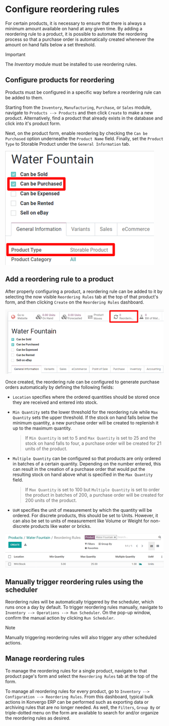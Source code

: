 # Configure reordering rules

For certain products, it is necessary to ensure that there is always a
minimum amount available on hand at any given time. By adding a
reordering rule to a product, it is possible to automate the reordering
process so that a purchase order is automatically created whenever the
amount on hand falls below a set threshold.

> [!IMPORTANT]
> The *Inventory* module must be installed to use reordering rules.

## Configure products for reordering

Products must be configured in a specific way before a reordering rule
can be added to them.

Starting from the `Inventory`, `Manufacturing`, `Purchase`, or `Sales`
module, navigate to `Products
--> Products` and then click `Create` to make a new product.
Alternatively, find a product that already exists in the database and
click into it's product form.

Next, on the product form, enable reordering by checking the
`Can be Purchased` option underneathe the `Product Name` field. Finally,
set the `Product Type` to <span class="title-ref">Storable
Product</span> under the `General Information` tab.

<img src="reordering/product-configured-for-reordering.png"
class="align-center"
alt="Configure a product for reordering in Konvergo ERP." />

## Add a reordering rule to a product

After properly configuring a product, a reordering rule can be added to
it by selecting the now visible `Reordering Rules` tab at the top of
that product's form, and then clicking `Create` on the
`Reordering Rules` dashboard.

<img src="reordering/reordering-rules-tab.png" class="align-center"
alt="Access reordering rules for a product from the product page in Konvergo ERP." />

Once created, the reordering rule can be configured to generate purchase
orders automatically by defining the following fields:

- `Location` specifies where the ordered quantities should be stored
  once they are received and entered into stock.

- `Min Quantity` sets the lower threshold for the reordering rule while
  `Max
  Quantity` sets the upper threshold. If the stock on hand falls below
  the minimum quantity, a new purchase order will be created to
  replenish it up to the maximum quantity.

  > <div class="example">
  >
  > If `Min Quantity` is set to <span class="title-ref">5</span> and
  > `Max Quantity` is set to <span class="title-ref">25</span> and the
  > stock on hand falls to four, a purchase order will be created for 21
  > units of the product.
  >
  > </div>

- `Multiple Quantity` can be configured so that products are only
  ordered in batches of a certain quantity. Depending on the number
  entered, this can result in the creation of a purchase order that
  would put the resulting stock on hand above what is specified in the
  `Max
  Quantity` field.

  > <div class="example">
  >
  > If `Max Quantity` is set to <span class="title-ref">100</span> but
  > `Multiple Quantity` is set to order the product in batches of
  > <span class="title-ref">200</span>, a purchase order will be created
  > for 200 units of the product.
  >
  > </div>

- `UoM` specifies the unit of measurement by which the quantity will be
  ordered. For discrete products, this should be set to
  <span class="title-ref">Units</span>. However, it can also be set to
  units of measurement like <span class="title-ref">Volume</span> or
  <span class="title-ref">Weight</span> for non-discrete products like
  water or bricks.

<img src="reordering/reordering-rule-configuration.png"
class="align-center" alt="Configure the reordering rule in Konvergo ERP." />

## Manually trigger reordering rules using the scheduler

Reordering rules will be automatically triggered by the scheduler, which
runs once a day by default. To trigger reordering rules manually,
navigate to `Inventory --> Operations
--> Run Scheduler`. On the pop-up window, confirm the manual action by
clicking `Run
Scheduler`.

> [!NOTE]
> Manually triggering reordering rules will also trigger any other
> scheduled actions.

## Manage reordering rules

To manage the reordering rules for a single product, navigate to that
product page's form and select the `Reordering Rules` tab at the top of
the form.

To manage all reordering rules for every product, go to
`Inventory --> Configuration
--> Reordering Rules`. From this dashboard, typical bulk actions in Konvergo ERP
can be performed such as exporting data or archiving rules that are no
longer needed. As well, the `Filters`, `Group By` or triple-dotted menu
on the form are available to search for and/or organize the reordering
rules as desired.
